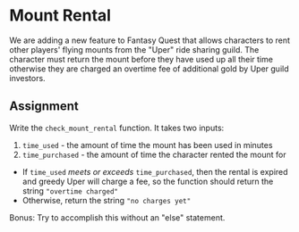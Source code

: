 # Mount Rental

We are adding a new feature to Fantasy Quest that allows characters to rent other players' flying mounts from the "Uper" ride sharing guild. The character must return the mount before they have used up all their time otherwise they are charged an overtime fee of additional gold by Uper guild investors.

## Assignment

Write the `check_mount_rental` function. It takes two inputs:

1. `time_used` - the amount of time the mount has been used in minutes
2. `time_purchased` - the amount of time the character rented the mount for

- If `time_used` _meets or exceeds_ `time_purchased`, then the rental is expired and greedy Uper will charge a fee, so the function should return the string `"overtime charged"`
- Otherwise, return the string `"no charges yet"`

Bonus: Try to accomplish this without an "else" statement.